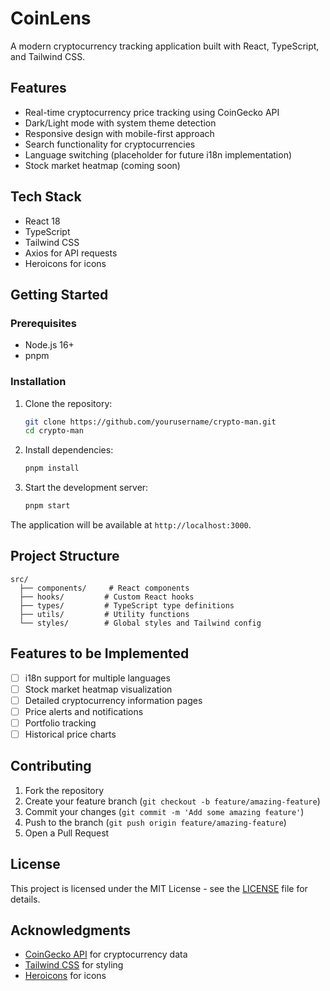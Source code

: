 # CoinLens

A modern cryptocurrency tracking application built with React, TypeScript, and Tailwind CSS.

## Features

- Real-time cryptocurrency price tracking using CoinGecko API
- Dark/Light mode with system theme detection
- Responsive design with mobile-first approach
- Search functionality for cryptocurrencies
- Language switching (placeholder for future i18n implementation)
- Stock market heatmap (coming soon)

## Tech Stack

- React 18
- TypeScript
- Tailwind CSS
- Axios for API requests
- Heroicons for icons

## Getting Started

### Prerequisites

- Node.js 16+
- pnpm

### Installation

1. Clone the repository:
   ```bash
   git clone https://github.com/yourusername/crypto-man.git
   cd crypto-man
   ```

2. Install dependencies:
   ```bash
   pnpm install
   ```

3. Start the development server:
   ```bash
   pnpm start
   ```

The application will be available at `http://localhost:3000`.

## Project Structure

```
src/
  ├── components/     # React components
  ├── hooks/         # Custom React hooks
  ├── types/         # TypeScript type definitions
  ├── utils/         # Utility functions
  └── styles/        # Global styles and Tailwind config
```

## Features to be Implemented

- [ ] i18n support for multiple languages
- [ ] Stock market heatmap visualization
- [ ] Detailed cryptocurrency information pages
- [ ] Price alerts and notifications
- [ ] Portfolio tracking
- [ ] Historical price charts

## Contributing

1. Fork the repository
2. Create your feature branch (`git checkout -b feature/amazing-feature`)
3. Commit your changes (`git commit -m 'Add some amazing feature'`)
4. Push to the branch (`git push origin feature/amazing-feature`)
5. Open a Pull Request

## License

This project is licensed under the MIT License - see the [LICENSE](LICENSE) file for details.

## Acknowledgments

- [CoinGecko API](https://www.coingecko.com/en/api) for cryptocurrency data
- [Tailwind CSS](https://tailwindcss.com/) for styling
- [Heroicons](https://heroicons.com/) for icons
